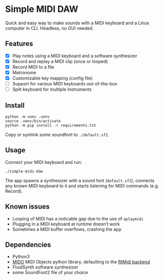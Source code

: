 # Simple MIDI DAW

Quick and easy way to make sounds with a MIDI keyboard and a Linux computer in CLI.
Headless, no GUI needed.


## Features

- [x] Play notes using a MIDI keyboard and a software synthesizer
- [x] Record and replay a MIDI clip (once or looped)
- [x] Record MIDI to a file
- [x] Metronome
- [x] Customizable key mapping (config file)
- [ ] Support for various MIDI keyboards out-of-the-box
- [ ] Split keyboard for multiple instruments

## Install

```shell
python -m venv .venv
source .venv/bin/activate
python -m pip install -r requirements.txt
```

Copy or symlink some soundfont to `./default.sf2`.

## Usage

Connect your MIDI keyboard and run:

```shell
./simple-midi-daw
```

The app spawns a synthesizer with a sound font (`default.sf2`),
connects any known MIDI keyboard to it
and starts listening for MIDI commands (e.g. Record).

## Known issues
- Looping of MIDI has a noticable gap due to the use of `aplaymidi`
- Plugging in a MIDI keyboard at runtime doesn't work
- Sometimes a MIDI buffer overflows, crashing the app

## Dependencies

- Python3
- [MIDO](https://github.com/mido/mido/) MIDI Objects python library, defaulting to the [RtMidi backend](https://mido.readthedocs.io/en/stable/backends/rtmidi.html)
- FluidSynth software synthesizer
- some SoundFont2 file of your choice

